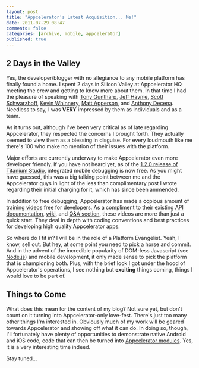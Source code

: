```yaml
---
layout: post
title: "Appcelerator's Latest Acquisition... Me!"
date: 2011-07-29 08:47
comments: false
categories: [archive, mobile, appcelerator]
published: true
---
```


<h2>2 Days in the Valley</h2>

<p>Yes, the developer/blogger with no allegiance to any mobile platform has finally found a home. I spent 2 days in Silicon Valley at Appcelerator HQ meeting the crew and getting to know more about them. In that time I had the pleasure of speaking with <a href="http://twitter.com/fusion94">Tony Guntharp</a>, <a href="http://twitter.com/jhaynie">Jeff Haynie</a>, <a href="http://www.linkedin.com/in/sschwarzhoff">Scott Schwarzhoff</a>, <a href="http://twitter.com/kwhinnery">Kevin Whinnery</a>, <a href="http://twitter.com/mattapperson">Matt Apperson</a>, and <a href="http://www.linkedin.com/in/mindelusions">Anthony Decena</a>.  Needless to say, I was <strong>VERY</strong> impressed by them as individuals and as a team.</p>

<p>As it turns out, although I've been very critical as of late regarding Appcelerator, they respected the concerns I brought forth. They actually seemed to view them as a blessing in disguise. For every loudmouth like me there's 100 who make no mention of their issues with the platform.</p>

<p>Major efforts are currently underway to make Appcelerator even more developer friendly. If you have not heard yet, as of the <a href="http://www.appcelerator.com/products/download/">1.2.0 release of Titanium Studio</a>, integrated mobile debugging is now free.  As you might have guessed, this was a big talking point between me and the Appcelerator guys in light of the less than complimentary post I wrote regarding their initial charging for it, which has since been ammended.</p>

<p>In addition to free debugging, Appcelerator has made a copious amount of <a href="http://developer.appcelerator.com/on-demand-training">training videos</a> free for developers. As a compliment to their existing <a href="http://developer.appcelerator.com/apidoc/mobile/latest">API documentation</a>, <a href="http://wiki.appcelerator.org/display/guides/Home">wiki</a>, and <a href="http://developer.appcelerator.com/questions/newest">Q&amp;A section</a>, these videos are more than just a quick start.  They deal in depth with coding conventions and best practices for developing high quality Appcelerator apps.</p>

<p>So where do I fit in? I will be in the role of a Platform Evangelist. Yeah, I know, sell out.  But hey, at some point you need to pick a horse and commit. And in the advent of the incredible popularity of DOM-less Javascript (see <a href="http://nodejs.org/">Node.js</a>) and mobile development, it only made sense to pick the platform that is championing both. Plus, with the brief look I got under the hood of Appcelerator's operations, I see nothing but <strong>exciting</strong> things coming, things I would love to be part of.</p>

<h2>Things to Come</h2>

<p>What does this mean for the content of my blog? Not sure yet, but don't count on it turning into Appcelerator-only love-fest. There's just too many other things I'm interested in. Obviously much of my work will be geared towards Appcelerator and showing off what it can do. In doing so, though, I'll fortunately have plenty of opportunities to demonstrate native Android and iOS code, code that can then be turned into <a href="http://www.appcelerator.com/products/titaniumplus/">Appcelerator modules</a>. Yes, it is a very interesting time indeed.</p>

<p>Stay tuned...</p>